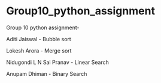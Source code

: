 # Group10_python_assignment
Group 10 python assignment-

Aditi Jaiswal - Bubble sort

Lokesh Arora - Merge sort 

Nidugondi L N Sai Pranav - Linear Search

Anupam Dhiman -  Binary Search



